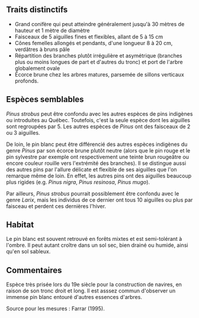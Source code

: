 
<!--

8-https://www.inaturalist.org/observations/253426902
3-https://www.inaturalist.org/observations/259571186
1-https://www.inaturalist.org/observations/252622705
3-https://www.inaturalist.org/observations/257045847
5-https://www.inaturalist.org/observations/258885608
3-https://www.inaturalist.org/observations/257505201
1-https://www.inaturalist.org/observations/260192966
1-https://www.inaturalist.org/observations/257032804

-->

## Traits distinctifs

- Grand conifère qui peut atteindre généralement jusqu'à 30 mètres de hauteur et 1 mètre de diamètre
- Faisceaux de 5 aiguilles fines et flexibles, allant de 5 à 15 cm
- Cônes femelles allongés et pendants, d'une longueur 8 à 20 cm, verdâtres à bruns pâle
- Répartition des branches plutôt irrégulière et asymétrique (branches plus ou moins longues de part et d'autres du tronc) et port de l'arbre globalement ovale
- Écorce brune chez les arbres matures, parsemée de sillons verticaux profonds.

## Espèces semblables

_Pinus strobus_ peut être confondu avec les autres espèces de pins indigènes ou introduites au Québec. Toutefois, c'est la seule espèce dont les aiguilles sont regroupées par 5. Les autres espèces de _Pinus_ ont des faisceaux de 2 ou 3 aiguilles. 

De loin, le pin blanc peut être différencié des autres espèces indigènes du genre _Pinus_ par son écorce brune plutôt neutre (alors que le pin rouge et le pin sylvestre par exemple ont respectivement une teinte brun rougeâtre ou encore couleur rouille vers l'extrémité des branches). Il se distingue aussi des autres pins par l'allure délicate et flexible de ses aiguilles que l'on remarque même de loin. En effet, les autres pins ont des aiguilles beaucoup plus rigides (e.g. _Pinus nigra_, _Pinus resinosa_, _Pinus mugo_).

Par ailleurs, _Pinus strobus_ pourrait possiblement être confondu avec le genre _Larix_, mais les individus de ce dernier ont tous 10 aiguilles ou plus par faisceau et perdent ces dernières l'hiver.

## Habitat

Le pin blanc est souvent retrouvé en forêts mixtes et est semi-tolérant à l'ombre. Il peut autant croître dans un sol sec, bien drainé ou humide, ainsi qu'en sol sableux. 


## Commentaires

Espèce très prisée lors du 19e siècle pour la construction de navires, en raison de son tronc droit et long. Il est asssez commun d'observer un immense pin blanc entouré d'autres essences d'arbres. 

Source pour les mesures : Farrar (1995).


